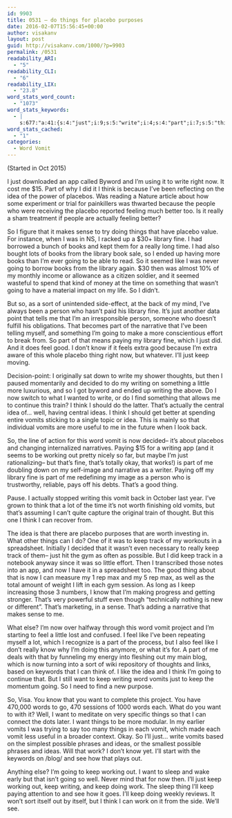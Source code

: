 ```yaml
---
id: 9903
title: 0531 – do things for placebo purposes
date: 2016-02-07T15:56:45+00:00
author: visakanv
layout: post
guid: http://visakanv.com/1000/?p=9903
permalink: /0531
readability_ARI:
  - "5"
readability_CLI:
  - "6"
readability_LIX:
  - "23.8"
word_stats_word_count:
  - "1073"
word_stats_keywords:
  - |
    s:677:"a:41:{s:4:"just";i:9;s:5:"write";i:4;s:4:"part";i:7;s:5:"think";i:8;s:7:"because";i:3;s:4:"idea";i:5;s:7:"placebo";i:4;s:6:"better";i:3;s:6:"really";i:4;s:8:"actually";i:3;s:5:"sense";i:3;s:6:"things";i:5;s:7:"library";i:6;s:4:"fine";i:5;s:5:"books";i:4;s:4:"time";i:3;s:5:"going";i:8;s:4:"like";i:4;s:4:"sort";i:3;s:6:"person";i:3;s:9:"narrative";i:3;s:6:"paying";i:4;s:4:"feel";i:4;s:4:"good";i:4;s:4:"know";i:5;s:5:"thing";i:4;s:4:"i'll";i:6;s:4:"keep";i:13;s:7:"decided";i:3;s:7:"writing";i:6;s:6:"little";i:3;s:4:"well";i:4;s:5:"ideas";i:3;s:6:"vomits";i:6;s:4:"word";i:3;s:5:"vomit";i:5;s:7:"working";i:3;s:5:"track";i:3;s:8:"possible";i:3;s:4:"want";i:6;s:4:"work";i:3;}";
word_stats_cached:
  - "1"
categories:
  - Word Vomit
---
```

(Started in Oct 2015)

I just downloaded an app called Byword and I&#8217;m using it to write right now. It cost me $15. Part of why I did it I think is because I&#8217;ve been reflecting on the idea of the power of placebos. Was reading a Nature article about how some experiment or trial for painkillers was thwarted because the people who were receiving the placebo reported feeling much better too. Is it really a sham treatment if people are actually feeling better?

So I figure that it makes sense to try doing things that have placebo value. For instance, when I was in NS, I racked up a $30+ library fine. I had borrowed a bunch of books and kept them for a really long time. I had also bought lots of books from the library book sale, so I ended up having more books than I&#8217;m ever going to be able to read. So it seemed like I was never going to borrow books from the library again. $30 then was almost 10% of my monthly income or allowance as a citizen soldier, and it seemed wasteful to spend that kind of money at the time on something that wasn&#8217;t going to have a material impact on my life. So I didn&#8217;t.

But so, as a sort of unintended side-effect, at the back of my mind, I&#8217;ve always been a person who hasn&#8217;t paid his library fine. It&#8217;s just another data point that tells me that I&#8217;m an irresponsible person, someone who doesn&#8217;t fulfill his obligations. That becomes part of the narrative that I&#8217;ve been telling myself, and something I&#8217;m going to make a more conscientious effort to break from. So part of that means paying my library fine, which I just did. And it does feel good. I don&#8217;t know if it feels extra good because I&#8217;m extra aware of this whole placebo thing right now, but whatever. I&#8217;ll just keep moving.

Decision-point: I originally sat down to write my shower thoughts, but then I paused momentarily and decided to do my writing on something a little more luxurious, and so I got byword and ended up writing the above. Do I now switch to what I wanted to write, or do I find something that allows me to continue this train? I think I should do the latter. That&#8217;s actually the central idea of&#8230; well, having central ideas. I think I should get better at spending entire vomits sticking to a single topic or idea. This is mainly so that individual vomits are more useful to me in the future when I look back.

So, the line of action for this word vomit is now decided– it&#8217;s about placebos and changing internalized narratives. Paying $15 for a writing app (and it seems to be working out pretty nicely so far, but maybe I&#8217;m just rationalizing– but that&#8217;s fine, that&#8217;s totally okay, that works!) is part of me doubling down on my self-image and narrative as a writer. Paying off my library fine is part of me redefining my image as a person who is trustworthy, reliable, pays off his debts. That’s a good thing.

Pause. I actually stopped writing this vomit back in October last year. I&#8217;ve grown to think that a lot of the time it&#8217;s not worth finishing old vomits, but that&#8217;s assuming I can&#8217;t quite capture the original train of thought. But this one I think I can recover from.

The idea is that there are placebo purposes that are worth investing in. What other things can I do? One of it was to keep track of my workouts in a spreadsheet. Initially I decided that it wasn&#8217;t even necessary to really keep track of them– just hit the gym as often as possible. But I did keep track in a notebook anyway since it was so little effort. Then I transcribed those notes into an app, and now I have it in a spreadsheet too. The good thing about that is now I can measure my 1 rep max and my 5 rep max, as well as the total amount of weight I lift in each gym session. As long as I keep increasing those 3 numbers, I know that I&#8217;m making progress and getting stronger. That&#8217;s very powerful stuff even though &#8220;technically nothing is new or different&#8221;. That&#8217;s marketing, in a sense. That&#8217;s adding a narrative that makes sense to me.

What else? I&#8217;m now over halfway through this word vomit project and I&#8217;m starting to feel a little lost and confused. I feel like I&#8217;ve been repeating myself a lot, which I recognize is a part of the process, but I also feel like I don&#8217;t really know why I&#8217;m doing this anymore, or what it&#8217;s for. A part of me deals with that by funneling my energy into fleshing out my main blog, which is now turning into a sort of wiki repository of thoughts and links, based on keywords that I can think of. I like the idea and I think I&#8217;m going to continue that. But I still want to keep writing word vomits just to keep the momentum going. So I need to find a new purpose.

So, Visa. You know that you want to complete this project. You have 470,000 words to go, 470 sessions of 1000 words each. What do you want to with it? Well, I want to meditate on very specific things so that I can connect the dots later. I want things to be more modular. In my earlier vomits I was trying to say too many things in each vomit, which made each vomit less useful in a broader context. Okay. So I&#8217;ll just&#8230; write vomits based on the simplest possible phrases and ideas, or the smallest possible phrases and ideas. Will that work? I don&#8217;t know yet. I&#8217;ll start with the keywords on /blog/ and see how that plays out.

Anything else? I&#8217;m going to keep working out. I want to sleep and wake early but that isn&#8217;t going so well. Never mind that for now then. I&#8217;ll just keep working out, keep writing, and keep doing work. The sleep thing I&#8217;ll keep paying attention to and see how it goes. I&#8217;ll keep doing weekly reviews. It won&#8217;t sort itself out by itself, but I think I can work on it from the side. We&#8217;ll see.